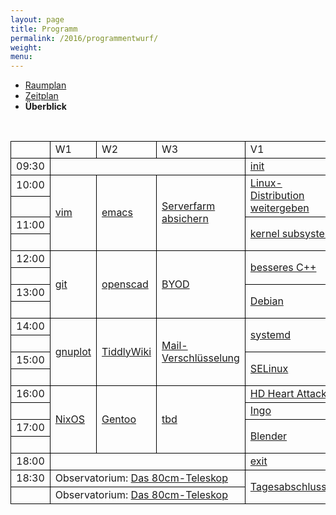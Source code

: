 ```yaml
---
layout: page
title: Programm
permalink: /2016/programmentwurf/
weight:
menu:
---
```

<style type="text/css">
table {
border-collapse:collapse;
}
table td{
border:1px solid #000000;
padding-left:  8px;
padding-right: 8px;
}
</style>

* <a href="../programmentwurf_raumplan/">Raumplan</a>&nbsp;&nbsp;&nbsp;&nbsp;
* <a href="../programmentwurf_zeitplan/">Zeitplan</a>&nbsp;&nbsp;&nbsp;&nbsp;
* <span style="font-weight: bold;">Überblick&nbsp;&nbsp;&nbsp;&nbsp;</span>

<br/>

<table>

<tr><td></td><td>W1</td><td>W2</td><td>W3</td><td>V1</td><td>V2</td><td>V3</td><td>V4</td><td>LPIC</td><td>Teckids</td><td></td></tr>

<tr><td>09:30</td>
<td colspan="3"></td>
<td>            <a class="talk2" href="../programm/tuebix-init">init</a></td>
<td colspan="5"></td>
<td>09:30</td></tr>

<tr><td>10:00</td>
<td rowspan="4"><a class="work"><a href="../programm/toni-zimmer-vim-fuer-nicht-mehr-beginner-und-noch-nicht-fortgeschrittene">vim</a></td>
<td rowspan="4"><a class="work"><a href="../programm/david-elias-kuenstle-emacs-101-lerne-den-editor-deines-lebens-kennen">emacs</a></td>
<td rowspan="4"><a class="work"><a href="../programm/cornelius-koelbel-serverfarm-mit-zentral-verwaltetem-zweiten-faktor-absichern">Serverfarm absichern</a></td>
<td rowspan="2"><a class="talk"><a href="../programm/carsten-emde-warum-ist-es-fast-unmoeglich-eine-linux-distribution-weiterzugeben">Linux-Distribution weitergeben</a></td>
<td rowspan="2"><a class="talk"><a href="../programm/olaf-flebbe-docker-docker-docker">Docker</a></td>
<td rowspan="2"><a class="talk"><a href="../programm/stefan-baur-linux-und-x2go-ein-effektiver-und-guenstiger-schutz-vor-ransomware-auf-windows-systemen">X2Go</a></td>
<td rowspan="2"><a class="talk"><a href="../programm/janko-dietzsch-statistik-mit-r">R</a></td>
<td rowspan="4">&nbsp;</td>
<td rowspan="16"><a class="work"><a href="../../kinder/">Teckids</a></td>
<td>10:00</td></tr>

<tr><td>&nbsp;</td><td></td></tr>

<tr><td>11:00</td>
<td rowspan="2"><a class="talk"><a href="../programm/arnd-bergmann-maintaining-a-large-linux-kernel-subsystem">kernel&nbsp;subsystem</a></td>
<td rowspan="2"><a class="talk"><a href="../programm/holger-gantikow-der-wal-im-windkanal-docker-container-fuer-scientific-computing">Docker und Scientific Computing</a></td>
<td rowspan="2"><a class="talk"><a href="../programm/robert-scheck-mein-erstes-selbstgebautes-rpm-paket">RPM</a></td>
<td rowspan="2"><a class="talk"><a href="../programm/roland-imme-xelatex-fuer-praesentationen">XeLaTeX</a></td>
<td>11:00</td></tr>

<tr><td>&nbsp;</td><td></td></tr>

<tr><td>12:00</td>
<td rowspan="4"><a class="work"><a href="../programm/knut-franke-fit-for-git">git</a></td>
<td rowspan="4"><a class="work"><a href="../programm/klaus-knopper-3d-konstruktion-und-3d-druck-mit-openscad-und-slic3r">openscad</a></td>
<td rowspan="4"><a class="work"><a href="../programm/felix-bauer-byod-ota-deanonymisierung">BYOD</a></td>
<td rowspan="2"><a class="talk"><a href="../programm/rainer-grimm-15-tipps-fuer-besseres-cplusplus-oder-warum-es-nur-10-wurden">besseres C++</a></td>
<td rowspan="2"><a class="talk"><a href="../programm/sebastian-klingberg-high-performance-computing-mit-docker">HPC mit Docker</a></td>
<td rowspan="4"><a class="light">Lightning Talks</a></td>
<td            ><a class="talk"><a href="../programm/wolfgang-engelmann-mit-lyx-master-doktorarbeit-schreiben">LyX</a></td>
<td rowspan="4"><a class="work"><a href="../../lpic/">LPIC</a></td>
<td>12:00</td></tr>

<tr><td></td>
<td            ><a class="talk"><a href="../programm/frederik-milkau-das-php-framework-typo3-flow">TYPO3 Flow</a></td>
<td></td></tr>

<tr><td>13:00</td>
<td rowspan="2"><a class="talk"><a href="../programm/andreas-mundt-debian-fuer-ein-und-umsteiger">Debian</a></td>
<td            ><a class="talk"><a href="../programm/adrian-reber-container-migration-using-criu-and-lxc">CRIU and LXC</a></td>
<td            ><a class="talk"><a href="../programm/friedrich-strohmaier-andy-kuestner-open-source-software-beim-freien-radio-wueste-welle">Wüste&nbsp;Welle</a></td>
<td>13:00</td></tr>

<tr><td></td>
<td            ><a class="talk"><a href="../programm/udo-seidel-quo-vadis-linux">Quo&nbsp;vadis&nbsp;Linux?!?</a></td>
<td            ><a class="talk"><a href="../programm/justin-humm-freifunk">Freifunk</a></td>
<td></td></tr>

<tr><td>14:00</td>
<td rowspan="4"><a class="work"><a href="../programm/harald-koenig-gnuplot-ein-bild-sagt-mehr-als-1000-zahlen">gnuplot</a></td>
<td rowspan="4"><a class="work"><a href="../programm/matthias-windrich-tiddlywiki-das-wiki-fuer-die-hosentasche">TiddlyWiki</a></td>
<td rowspan="4"><a class="work"><a href="../programm/michael-weiss-e-mail-verschluesselung-mittels-gnupg-und-das-web-of-trust">Mail-Verschlüsselung</a></td>
<td rowspan="2"><a class="talk"><a href="../programm/jonas-genannt-systemd-fuer-admins">systemd</a></td>
<td            ><a class="talk"><a href="../programm/joachim-schiele-nixos-als-guest-in-lxc-systemd-nspawn-docker-verwenden">NixOS</a></td>
<td rowspan="2"><a class="light"><a href="../programm/lugs-und-co-var-log-lug">/var/log/LUG</a></td>
<td rowspan="2"><a class="talk"><a href="../programm/frank-schiebel-wlan-an-der-schule">WLAN&nbsp;an&nbsp;der&nbsp;Schule</a></td>
<td rowspan="4"><a class="work"><a href="../../lpic/">LPIC</a></td>
<td>14:00</td></tr>

<tr><td></td>
<td            ><a class="talk"><a href="../programm/matthias-beyer-nixos-als-desktop-os-ein-erfahrungsbericht">NixOS&nbsp;als&nbsp;Desktop-OS</a></td>
<td></td></tr>

<tr><td>15:00</td>
<td rowspan="2"><a class="talk"><a href="../programm/robert-scheck-selinux-bitte-nicht-deaktivieren">SELinux</a></td>
<td rowspan="2"><a class="talk"><a href="../programm/reiner-schlotte-hadoops-secure-mode-fluch-oder-segen">Hadoops&nbsp;'secure&nbsp;mode'</a></td>
<td rowspan="2"><a class="light"><a href="../programm/nachzuegler-und-kurzentschlossene-lightning-talks-fuer-kurzentschlossene">Lightning&nbsp;Talks</a></td>
<td rowspan="2"><a class="talk"><a href="../programm/anselm-kruis-kinder-computerzeitbegrenzung-und-new-style-daemons">PC-Zeitbegrenzung</a></td>
<td>15:00</td></tr>

<tr><td>&nbsp;</td><td></td></tr>

<tr><td>16:00</td>
<td rowspan="4"><a class="work"><a href="../programm/paul-seitz-webdienste-unter-nixos">NixOS</a></td>
<td rowspan="4"><a class="work"><a href="../programm/mark-schmidt-gentoo-installparty">Gentoo</a></td>
<td rowspan="4"><a class="work"><a href="../programm/tbd">tbd</a></td>
<td            ><a class="talk"><a href="../programm/felix-bauer-hard-disk-heart-attack">HD&nbsp;Heart&nbsp;Attack</a></td>
<td rowspan="2"><a class="talk"><a href="../programm/olaf-flebbe-hadoop-distribution-selber-machen">Hadoop&nbsp;Distribution</a></td>
<td rowspan="2"><a class="work">keysigning party</td>
<td rowspan="2"><a class="talk"><a href="../programm/sascha-kaupp-zocken-unter-linux">Zocken&nbsp;unter&nbsp;Linux</a></td>
<td rowspan="4">&nbsp;</td>
<td>16:00</td></tr>

<tr><td></td>
<td            ><a class="talk"><a href="../programm/ingo">Ingo</a></td>
<td></td></tr>

<tr><td>17:00</td>
<td rowspan="2"><a class="talk"><a href="../programm/thomas-dinges-blender-inside-out">Blender</a></td>
<td rowspan="2"><a class="talk"><a href="../programm/peter-hrenka-korrektheit-von-programmen-beweisen-mit-coq">Coq</a></td>
<td rowspan="2"><a class="talk"><a href="../programm/cornelius-koelbel-open-source-mehr-faktor-authentifizierung-mit-privacyidea">Mehr-Faktor-Authentifizierung</a></td>
<td            ><a class="talk"><a href="../programm/vinzenz-rosenkranz-was-ist-owncloud-und-wieso">owncloud</a></td>
<td>17:00</td></tr>

<tr><td>&nbsp;</td>
<td            ><a class="talk"><a href="../programm/robert-scheck-mein-eigener-jabber-server-mit-prosody">Jabber-Server</a></td>
<td></td></tr>


<tr><td>18:00</td>
<td colspan="3"></td>
<td>            <a class="talk2" href="../programm/tuebix-exit">exit</a></td>
<td colspan="5"></td>
<td>18:00</td></tr>

<tr><td>18:30</td>
<td colspan="3">Observatorium: <a class="talk" href="../programm/ruth-und-daniel-gottschall-das-tuebinger-80cm-teleskop/">Das&nbsp;80cm-Teleskop</a></td>
<td rowspan="2"><a class="talk" href="../programm/ingo-blechschmidt-das-geheimnis-der-zahl-5/">Tagesabschluss</a></td>
<td colspan="5" rowspan="2"> </td>
<td>18:30</td></tr>

<tr><td>&nbsp;</td>
<td colspan="3">Observatorium: <a class="talk" href="../programm/ruth-und-daniel-gottschall-das-tuebinger-80cm-teleskop/">Das&nbsp;80cm-Teleskop</a></td>
<td></td></tr>

<!-- for some reason the next tag (to close the table) won't show up in the end... wtf?  -->
</table>
